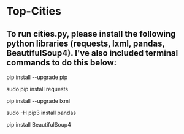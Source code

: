 # Top-Cities

## To run cities.py, please install the following python libraries (requests, lxml, pandas, BeautifulSoup4). I've also included terminal commands to do this below:

pip install --upgrade pip

sudo pip install requests

pip install --upgrade lxml

sudo -H pip3 install pandas

pip install BeautifulSoup4
